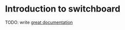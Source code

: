 # Introduction to switchboard

TODO: write [great documentation](http://jacobian.org/writing/what-to-write/)
